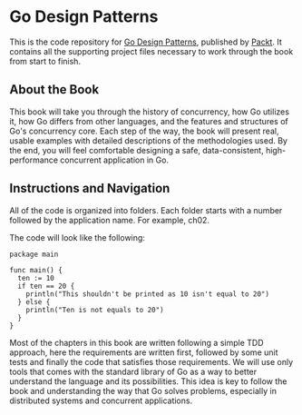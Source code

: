 # Go Design Patterns
This is the code repository for [Go Design Patterns](https://www.packtpub.com/application-development/go-design-patterns?utm_source=github&utm_medium=repository&utm_campaign=9781786466204), published by [Packt](https://www.packtpub.com/?utm_source=github). It contains all the supporting project files necessary to work through the book from start to finish.
## About the Book
This book will take you through the history of concurrency, how Go utilizes it, how Go differs from other languages, and the features and structures of Go's concurrency core. Each step of the way, the book will present real, usable examples with detailed descriptions of the methodologies used. By the end, you will feel comfortable designing a safe, data-consistent, high-performance concurrent application in Go.


## Instructions and Navigation
All of the code is organized into folders. Each folder starts with a number followed by the application name. For example, ch02.

The code will look like the following:
```
package main

func main() {
  ten := 10
  if ten == 20 {
    println("This shouldn't be printed as 10 isn't equal to 20")
  } else {
    println("Ten is not equals to 20")
  }
}
```

Most of the chapters in this book are written following a simple TDD approach, here the requirements are written first, followed by some unit tests and finally the code that satisfies those requirements. We will use only tools that comes with the standard library of Go as a way to better understand the language and its possibilities. This idea is key to follow the book and understanding the way that Go solves problems, especially in distributed systems and concurrent applications.
